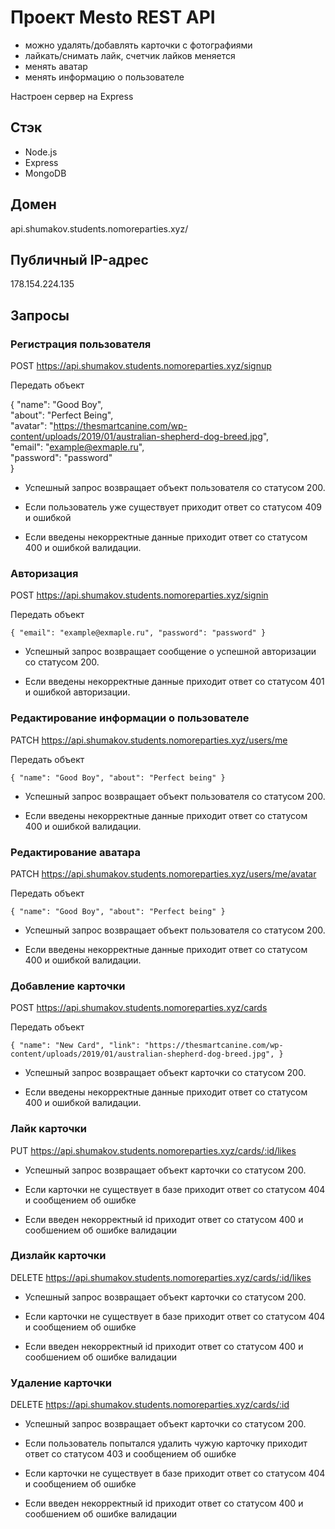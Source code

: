 # Проект Mesto REST API
 * можно удалять/добавлять карточки с фотографиями
 * лайкать/снимать лайк, счетчик лайков меняется
 * менять аватар
 * менять информацию о пользователе
 
Настроен сервер на Express
  
## Cтэк
* Node.js
* Express
* MongoDB

## Домен
api.shumakov.students.nomoreparties.xyz/

## Публичный IP-адрес
178.154.224.135

## Запросы

### Регистрация пользователя

POST https://api.shumakov.students.nomoreparties.xyz/signup

Передать объект

{
  "name": "Good Boy",<br/>
  "about": "Perfect Being",<br/>
  "avatar": "https://thesmartcanine.com/wp-content/uploads/2019/01/australian-shepherd-dog-breed.jpg", <br/>
   "email": "example@exmaple.ru",<br/>
   "password": "password"<br/>
}

* Успешный запрос возвращает объект пользователя со статусом 200.

* Если пользователь уже существует приходит ответ со статусом 409 и ошибкой

* Если введены некорректные данные приходит ответ со статусом 400 и ошибкой валидации.

### Авторизация

POST https://api.shumakov.students.nomoreparties.xyz/signin

Передать объект

`{
   "email": "example@exmaple.ru",
   "password": "password"
}`

* Успешный запрос возвращает сообщение о успешной авторизации со статусом 200.

* Если введены некорректные данные приходит ответ со статусом 401 и ошибкой авторизации.


### Редактирование информации о пользователе

PATCH https://api.shumakov.students.nomoreparties.xyz/users/me

Передать объект

`{
   "name": "Good Boy",
   "about": "Perfect being"
}`

* Успешный запрос возвращает объект пользователя со статусом 200.

* Если введены некорректные данные приходит ответ со статусом 400 и ошибкой валидации.

### Редактирование аватара

PATCH https://api.shumakov.students.nomoreparties.xyz/users/me/avatar

Передать объект

`{
   "name": "Good Boy",
   "about": "Perfect being"
}`

* Успешный запрос возвращает объект пользователя со статусом 200.

* Если введены некорректные данные приходит ответ со статусом 400 и ошибкой валидации.

### Добавление карточки

POST https://api.shumakov.students.nomoreparties.xyz/cards

Передать объект

`{
   "name": "New Card",
   "link": "https://thesmartcanine.com/wp-content/uploads/2019/01/australian-shepherd-dog-breed.jpg",
}`

* Успешный запрос возвращает объект карточки со статусом 200.

* Если введены некорректные данные приходит ответ со статусом 400 и ошибкой валидации.

### Лайк карточки

PUT https://api.shumakov.students.nomoreparties.xyz/cards/:id/likes

* Успешный запрос возвращает объект карточки со статусом 200.

* Если карточки не существует в базе приходит ответ со статусом 404 и сообщением об ошибке
 
* Если введен некорректный id приходит ответ со статусом 400 и сообшением об ошибке валидации

### Дизлайк карточки

DELETE https://api.shumakov.students.nomoreparties.xyz/cards/:id/likes

* Успешный запрос возвращает объект карточки со статусом 200.

* Если карточки не существует в базе приходит ответ со статусом 404 и сообщением об ошибке
 
* Если введен некорректный id приходит ответ со статусом 400 и сообшением об ошибке валидации


### Удаление карточки

DELETE https://api.shumakov.students.nomoreparties.xyz/cards/:id

* Успешный запрос возвращает объект карточки со статусом 200.

* Если пользователь попытался удалить чужую карточку приходит ответ со статусом 403 и сообщением об ошибке

* Если карточки не существует в базе приходит ответ со статусом 404 и сообщением об ошибке
 
* Если введен некорректный id приходит ответ со статусом 400 и сообшением об ошибке валидации




